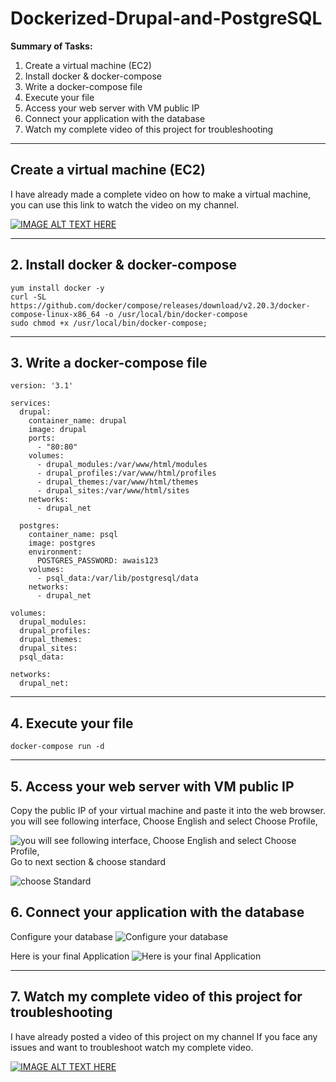 # Dockerized-Drupal-and-PostgreSQL
**Summary of Tasks:**

1. Create a virtual machine (EC2)
2. Install docker & docker-compose
3. Write a docker-compose file
4. Execute your file
5. Access your web server with VM public IP
6. Connect your application with the database
7. Watch my complete video of this project for troubleshooting
---

## Create a virtual machine (EC2)

I have already made a complete video on how to make a virtual machine, you can use this link to watch the video on my channel.

[![IMAGE ALT TEXT HERE](https://img.youtube.com/vi/i42CeeWTDDY/0.jpg)](https://www.youtube.com/watch?v=i42CeeWTDDY)

---

## 2. Install docker & docker-compose


```
yum install docker -y
curl -SL https://github.com/docker/compose/releases/download/v2.20.3/docker-compose-linux-x86_64 -o /usr/local/bin/docker-compose
sudo chmod +x /usr/local/bin/docker-compose;
```

---

## 3. Write a docker-compose file

```
version: '3.1'

services:
  drupal:
    container_name: drupal
    image: drupal
    ports:
      - "80:80"
    volumes:
      - drupal_modules:/var/www/html/modules
      - drupal_profiles:/var/www/html/profiles
      - drupal_themes:/var/www/html/themes
      - drupal_sites:/var/www/html/sites
    networks:
      - drupal_net

  postgres:
    container_name: psql
    image: postgres
    environment:
      POSTGRES_PASSWORD: awais123
    volumes:
      - psql_data:/var/lib/postgresql/data
    networks:
      - drupal_net

volumes:
  drupal_modules:
  drupal_profiles:
  drupal_themes:
  drupal_sites:
  psql_data:

networks:
  drupal_net:
```

---

## 4. Execute your file

```
docker-compose run -d
```

---

## 5. Access your web server with VM public IP
Copy the public IP of your virtual machine and paste it into the web browser. you will see following interface, Choose English and select Choose Profile,

![you will see following interface, Choose English and select Choose Profile,](https://dev-to-uploads.s3.amazonaws.com/uploads/articles/kl8qygd3691ug4b3ry8z.PNG)
Go to next section & choose standard

![choose Standard](https://dev-to-uploads.s3.amazonaws.com/uploads/articles/1iysggiui05gnpmrzy38.PNG)

## 6. Connect your application with the database

Configure your database
![Configure your database](https://dev-to-uploads.s3.amazonaws.com/uploads/articles/is9k9hlucdutzjbaz8oe.PNG)

Here is your final Application
![Here is your final Application](https://dev-to-uploads.s3.amazonaws.com/uploads/articles/63tputkmgkfspj0dvem6.PNG)

---
## 7. Watch my complete video of this project for troubleshooting 
I have already posted a video of this project on my channel If you face any issues and want to troubleshoot watch my complete video.

[![IMAGE ALT TEXT HERE](https://img.youtube.com/vi/FCpvi1X8jns/0.jpg)](https://www.youtube.com/watch?v=FCpvi1X8jns)





